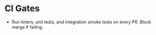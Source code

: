 # CI Gates

- Run linters, unit tests, and integration smoke tests on every PR. Block merge if failing.
